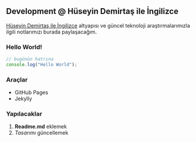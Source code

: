 ## Development @ Hüseyin Demirtaş ile İngilizce

[Hüseyin Demirtaş ile İngilizce](https://huseyindemirtas.net) altyapısı ve güncel teknoloji araştırmalarımızla ilgili notlarımızı burada paylaşacağım.

### Hello World!

```javascript
// bugünün hatrına 
console.log("Hello World");
```

### Araçlar
- GitHub Pages
- Jekylly

### Yapılacaklar
1. **Readme.md** eklemek
2. _Tasarımı_ güncellemek



